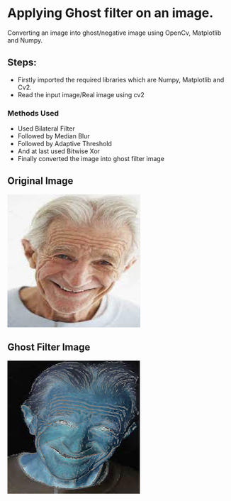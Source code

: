 # Applying Ghost filter on an image.

Converting an image into ghost/negative image using OpenCv, Matplotlib and Numpy.

## Steps:
* Firstly imported the required libraries which are Numpy, Matplotlib and Cv2.
* Read the input image/Real image using cv2

### Methods Used
* Used Bilateral Filter
* Followed by Median Blur
* Followed by Adaptive Threshold
* And at last used Bitwise Xor
* Finally converted the image into ghost filter image


## Original Image
<img src="Ghost filter/Images/Real Photo.jpg" height="300px">

## Ghost Filter Image
<img src="Ghost filter/Images/Ghost Filtered Image_.jpg" height="300px">

